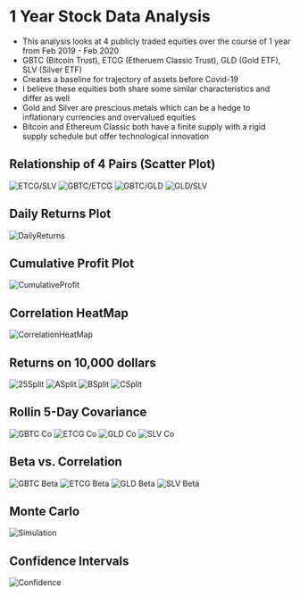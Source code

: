 # 1 Year Stock Data Analysis

* This analysis looks at 4 publicly traded equities over the course of 1 year from Feb 2019 - Feb 2020
* GBTC (Bitcoin Trust), ETCG (Etheruem Classic Trust), GLD (Gold ETF), SLV (Silver ETF)
* Creates a baseline for trajectory of assets before Covid-19
* I believe these equities both share some similar characteristics and differ as well
* Gold and Silver are prescious metals which can be a hedge to inflationary currencies and overvalued equities
* Bitcoin and Ethereum Classic both have a finite supply with a rigid supply schedule but offer technological innovation

## Relationship of 4 Pairs (Scatter Plot)
![ETCG/SLV](escatter1.png)
![GBTC/ETCG](gbescatter1.png)
![GBTC/GLD](gbscatter1.png)
![GLD/SLV](glslscatter1.png)

## Daily Returns Plot
![DailyReturns](dailyreturns1.png)

## Cumulative Profit Plot
![CumulativeProfit](cumulativeprofit1.png)


## Correlation HeatMap
![CorrelationHeatMap](correlationheatmap1.png)


##  Returns on 10,000 dollars
![25Split](25return1.png)
![ASplit](areturn1.png)
![BSplit](breturn1.png)
![CSplit](creturn1.png)

## Rollin 5-Day Covariance
![GBTC Co](gbtcco1.png)
![ETCG Co](etcgco1.png)
![GLD Co](gldco1.png)
![SLV Co](slvco1.png)

##  Beta vs. Correlation
![GBTC Beta](gbtcb1.png)
![ETCG Beta](etcgb1.png)
![GLD Beta](gldb1.png)
![SLV Beta](slvb1.png)

## Monte Carlo
![Simulation](simulation1.png)

## Confidence Intervals
![Confidence](confidence1.png)